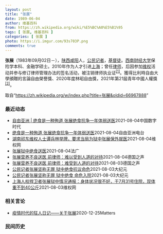 ```yaml
---
layout: post
title: "张展"
date: 1989-06-04
author: 维基百科
from: https://zh.wikipedia.org/wiki/%E5%BC%A0%E5%B1%95
tags: [ 张展, 维基百科 ]
categories: [ 张展 ]
photo: https://i.imgur.com/93s703P.png
comments: true
---
```

<div class="mw-parser-output">

<p><b>张展</b>（1983年09月02日<span class="useeditintro" title="Template:BLP editintro">－</span>），<a href="/wiki/%E9%99%95%E8%A5%BF" class="mw-redirect" title="陕西">陕西</a><a href="/wiki/%E5%92%B8%E9%98%B3" class="mw-redirect" title="咸阳">咸阳</a>人，<a href="/wiki/%E5%85%AC%E6%B0%91%E8%A8%98%E8%80%85" class="mw-redirect" title="公民記者">公民记者</a>，<a href="/wiki/%E5%9F%BA%E7%9D%A3%E5%BE%92" title="基督徒">基督徒</a>。<a href="/wiki/%E8%A5%BF%E5%8D%97%E8%B4%A2%E7%BB%8F%E5%A4%A7%E5%AD%A6" title="西南财经大学">西南财经大学</a>保险学本科、金融学硕士。2010年作为人才引进<a href="/wiki/%E4%B8%8A%E6%B5%B7" class="mw-redirect" title="上海">上海</a>；曾任<a href="/wiki/%E5%BE%8B%E5%B8%88" class="mw-redirect" title="律师">律师</a>，后因参加<a href="/wiki/%E7%BB%B4%E6%9D%83" class="mw-redirect" title="维权">维权</a>活动并参与修订律师管理办法的签名活动，被注销律师执业证<sup id="cite_ref-1" class="reference"><a href="#cite_note-1">[1]</a></sup>。獲得比利時自由大學頒贈的言論自由榮譽獎、2020年度林昭自由獎，2021年第21屆青年中國人權獎<sup id="cite_ref-2" class="reference"><a href="#cite_note-2">[2]</a></sup>。
</p>
</div><noscript><img src="//zh.wikipedia.org/wiki/Special:CentralAutoLogin/start?type=1x1" alt="" title="" width="1" height="1" style="border: none; position: absolute;"></noscript>
<div class="printfooter">取自“<a dir="ltr" href="https://zh.wikipedia.org/w/index.php?title=张展&amp;oldid=66967888">https://zh.wikipedia.org/w/index.php?title=张展&amp;oldid=66967888</a>”</div><div id="recent-news"><h3>最近动态</h3><ul><li><a href="https://nodebe4.github.io/waimei/2021-08-04/%E8%87%AA%E7%94%B1%E4%BA%9A%E6%B4%B2-%E7%BB%9D%E9%A3%9F%E6%98%AF%E4%B8%80%E7%A7%8D%E6%AE%89%E9%81%93-%E5%BC%A0%E5%B1%95%E7%BB%9D%E9%A3%9F%E6%8A%97%E4%BA%89%E4%B8%80%E5%B9%B4%E4%BD%93%E5%BC%B1%E9%80%81%E5%8C%BB" title="自由亚洲 | 绝食是一种殉道 张展绝食抗争一年体弱送医—— （记者：王允&nbsp;&nbsp; 责编：申铧&nbsp;&nbsp; 网编：洪伟） 因受中国政府迫害而在狱中服刑的公民记者张展七月底因为长期绝食抗争身体虚弱被送医, 但家...">自由亚洲 | 绝食是一种殉道  张展绝食抗争一年体弱送医</a><time>2021-08-04</time><a class="tag">中国数字时代</a></li>
<li><a href="https://nodebe4.github.io/waimei/2021-08-04/%E7%BB%9D%E9%A3%9F%E6%98%AF%E4%B8%80%E7%A7%8D%E6%AE%89%E9%81%93-%E5%BC%A0%E5%B1%95%E7%BB%9D%E9%A3%9F%E6%8A%97%E4%BA%89%E4%B8%80%E5%B9%B4%E4%BD%93%E5%BC%B1%E9%80%81%E5%8C%BB" title="绝食是一种殉道 张展绝食抗争一年体弱送医—— 因受中国政府迫害而在狱中服刑的公民记者张展七月底因为长期绝食抗争身体虚弱被送医, 但家人依旧无法与张展见面。国际社会呼吁应该让张展保外就医，并无条件...">绝食是一种殉道    张展绝食抗争一年体弱送医</a><time>2021-08-04</time><a class="tag">自由亚洲电台</a></li>
<li><a href="https://nodebe4.github.io/waimei/2021-08-04/%E6%B9%96%E5%8D%97%E7%A5%81%E4%B8%9C%E7%BB%B4%E6%9D%83%E4%BA%BA%E5%A3%AB%E8%B0%AD%E5%85%B5%E6%9E%97%E4%B8%BE%E7%89%8C-%E8%A6%81%E6%B1%82%E5%BD%93%E5%B1%80%E4%B8%BA%E7%8B%B1%E4%B8%AD%E5%BC%A0%E5%B1%95%E4%BF%9D%E5%A4%96%E5%B0%B1%E5%8C%BB" title="湖南祁东维权人士谭兵林举牌，要求当局为狱中张展保外就医—— （维权网信息中心报道）2021年8月4日，本网获悉：2021年8月4日，湖南祁东县维权人士谭兵林上街举牌，呼吁当局为狱中病重的张展保外...">湖南祁东维权人士谭兵林举牌，要求当局为狱中张展保外就医</a><time>2021-08-04</time><a class="tag">维权网</a></li>
<li><a href="https://nodebe4.github.io/waimei/2021-08-04/%E5%BC%A0%E5%B1%95%E7%8B%B1%E4%B8%AD%E7%BB%9D%E9%A3%9F%E9%80%81%E5%8C%BB" title="张展狱中绝食送医—— 04/08/2021 - 11:19 张展狱中绝食送医，家人已半年无法会见。据中央社今天引述德国之声消息说，长期关注中国维权议题的张展关注组发言人王剑虹分享了张展母亲8月2...">张展狱中绝食送医</a><time>2021-08-04</time><a class="tag">法广</a></li>
<li><a href="https://nodebe4.github.io/waimei/2021-08-04/%E5%BC%A0%E5%B1%95%E8%90%A5%E5%85%BB%E4%B8%8D%E8%89%AF%E9%80%81%E5%8C%BB-%E5%89%8D%E5%BE%8B%E5%B8%88-%E9%9A%BE%E4%BB%A5%E5%8F%97%E5%88%B0%E4%BA%BA%E9%81%93%E7%9A%84%E5%AF%B9%E5%BE%85" title="张展营养不良送医 前律师：难以受到人道的对待—— 2021-08-04T05:28:08.776Z 张展因持续在监狱中进行半绝食抗议，导致目前体重已下降至不到40公斤，也面临严重的营养不良的情况...">张展营养不良送医 前律师：难以受到人道的对待</a><time>2021-08-04</time><a class="tag">德国之声</a></li>
<li><a href="https://nodebe4.github.io/waimei/2021-08-03/%E5%BC%A0%E5%B1%95%E8%90%A5%E5%85%BB%E4%B8%8D%E8%89%AF%E9%80%81%E5%8C%BB-%E5%89%8D%E5%BE%8B%E5%B8%88-%E9%9A%BE%E5%8F%97%E5%88%B0%E4%BA%BA%E9%81%93%E7%9A%84%E5%AF%B9%E5%BE%85" title="张展营养不良送医 前律师：难受到人道的对待—— 2021-08-04T04:31:47.697Z 张展因持续在监狱中进行半绝食抗议，导致目前体重已下降至不到40公斤，也面临严重的营养不良的情况。...">张展营养不良送医 前律师：难受到人道的对待</a><time>2021-08-03</time><a class="tag">德国之声</a></li>
<li><a href="https://nodebe4.github.io/waimei/2021-08-03/%E5%85%AC%E6%B0%91%E8%AE%B0%E8%80%85%E5%BC%A0%E5%B1%95%E5%9D%9A%E7%A7%B0%E6%97%A0%E7%BD%AA-%E7%8B%B1%E4%B8%AD%E7%BB%9D%E9%A3%9F%E6%8A%97%E8%AE%AE%E5%91%BD%E5%8D%B1" title="公民记者张展坚称无罪 狱中绝食抗议命危—— 【大纪元2021年08月03日讯】（大纪元记者洪宁报导）在去年武汉疫情期间报导真相被非法判刑入狱的维权律师张展，在狱中一直绝食抗争。近日，她的母亲得知...">公民记者张展坚称无罪 狱中绝食抗议命危</a><time>2021-08-03</time><a class="tag">大纪元</a></li>
<li><a href="https://nodebe4.github.io/waimei/2021-08-03/%E5%85%AC%E6%B0%91%E8%AE%B0%E8%80%85%E5%BC%A0%E5%B1%95%E5%9D%9A%E7%A7%B0%E6%97%A0%E7%BD%AA-%E7%8B%B1%E4%B8%AD%E7%BB%9D%E9%A3%9F-%E5%91%BD%E5%8D%B1%E5%85%A5%E9%99%A2" title="公民记者张展坚称无罪 狱中绝食 命危入院—— 【大纪元2021年08月03日讯】（大纪元记者洪宁报导）在去年武汉疫情期间报导真相被非法判刑入狱的维权律师张展，在狱中一直绝食抗争。近日，她的母亲得...">公民记者张展坚称无罪 狱中绝食 命危入院</a><time>2021-08-03</time><a class="tag">大纪元</a></li>
<li><a href="https://nodebe4.github.io/waimei/2021-08-03/%E4%B8%8A%E6%B5%B7%E4%BA%BA%E6%9D%83%E6%8D%8D%E5%8D%AB%E8%80%85%E5%BC%A0%E5%B1%95%E7%8B%B1%E4%B8%AD%E6%83%85%E5%86%B5%E9%80%9A%E6%8A%A5-%E8%BA%AB%E4%BD%93%E7%8A%B6%E5%86%B5%E5%BE%88%E4%B8%8D%E5%A5%BD-%E4%BA%8E7%E6%9C%8831%E5%8F%B7%E4%BD%8F%E9%99%A2-%E7%8E%B0%E4%BD%93%E9%87%8D%E4%B8%8D%E5%88%B040%E5%85%AC%E6%96%A4" title="上海人权捍卫者张展狱中情况通报：身体状况很不好，于7月31号住院，现体重不到40公斤—— （维权网信息中心报道）2021年8月3日，本网获悉上海人权捍卫者张展狱中情况，现通报如下： 张展的妈妈通...">上海人权捍卫者张展狱中情况通报：身体状况很不好，于7月31号住院，现体重不到40公斤</a><time>2021-08-03</time><a class="tag">维权网</a></li>
</ul></div><div id="open-opinion"><h3>相关言论</h3><ul><li><a href="https://nodebe4.github.io/opinion/2020-12-25/%E7%96%AB%E6%83%85%E6%97%B6%E4%BB%A3%E7%9A%84%E7%8B%82%E4%BA%BA%E6%97%A5%E8%AE%B0-%E5%85%B3%E4%BA%8E%E5%BC%A0%E5%B1%95/" title="AI XIAOMING">疫情时代的狂人日记——关于张展</a><time>2020-12-25</time><a class="tag">Matters</a></li>
</ul></div><div id="mjls-record"><h3>民间历史</h3><ul></ul></div>